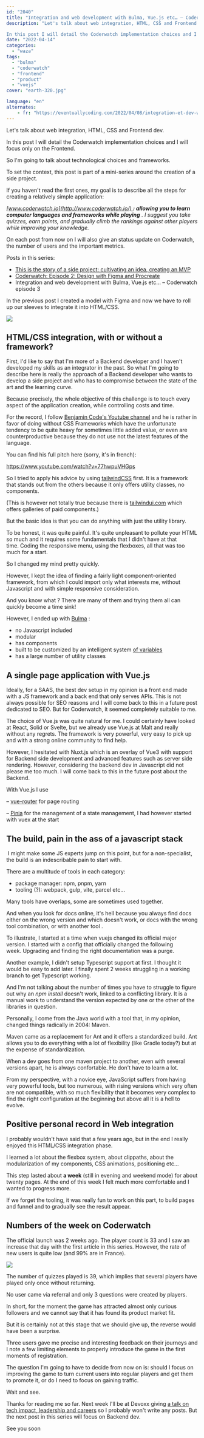 ```yaml
---
id: "2040"
title: "Integration and web development with Bulma, Vue.js etc… – Coderwatch episode 3"
description: "Let's talk about web integration, HTML, CSS and Frontend dev. 

In this post I will detail the Coderwatch implementation choices and I will focus only..."
date: "2022-04-14"
categories: 
  - "waza"
tags: 
  - "bulma"
  - "coderwatch"
  - "frontend"
  - "product"
  - "vuejs"
cover: "earth-320.jpg"

language: "en"
alternates:
    - fr: "https://eventuallycoding.com/2022/04/08/integration-et-dev-web-avec-bulma-vue-js-etc-coderwatch-episode-3"
---
```


Let's talk about web integration, HTML, CSS and Frontend dev. 

In this post I will detail the Coderwatch implementation choices and I will focus only on the Frontend. 

So I'm going to talk about technological choices and frameworks. 

To set the context, this post is part of a mini-series around the creation of a side project. 

If you haven't read the first ones, my goal is to describe all the steps for creating a relatively simple application:

_[www.coderwatch.io](http://www.coderwatch.io/) **: allowing you to learn computer languages ​​and frameworks while playing** . I suggest you take quizzes, earn points, and gradually climb the rankings against other players while improving your knowledge._

On each post from now on I will also give an status update on Coderwatch, the number of users and the important metrics. 

Posts in this series:

- [This is the story of a side project: cultivating an idea, creating an MVP](https://eventuallycoding.com/2022/04/04/this-is-the-story-of-a-side-project/)
- [Coderwatch: Episode 2: Design with Figma and Procreate](https://eventuallycoding.com/2022/04/08/coderwatch-episode-2-design-with-figma-and-procreate/)
- Integration and web development with Bulma, Vue.js etc… – Coderwatch episode 3

In the previous post I created a model with Figma and now we have to roll up our sleeves to integrate it into HTML/CSS. 

[![](/images/pasted-image-0.png)](https://translate.google.com/website?sl=fr&tl=en&hl=fr&client=webapp&u=https://i0.wp.com/eventuallycoding.com/wp-content/uploads/2022/04/pasted-image-0.png?ssl%3D1)

## HTML/CSS integration, with or without a framework?

First, I'd like to say that I'm more of a Backend developer and I haven't developed my skills as an integrator in the past. So what I'm going to describe here is really the approach of a Backend developer who wants to develop a side project and who has to compromise between the state of the art and the learning curve.

Because precisely, the whole objective of this challenge is to touch every aspect of the application creation, while controlling costs and time. 

For the record, I follow [Benjamin Code's Youtube channel](https://www.youtube.com/c/BenjaminCode?app=desktop) and he is rather in favor of doing without CSS Frameworks which have the unfortunate tendency to be quite heavy for sometimes little added value, or even are counterproductive because they do not use not the latest features of the language. 

You can find his full pitch here (sorry, it's in french): 

https://www.youtube.com/watch?v=77hwpuVHGps

So I tried to apply his advice by using [tailwindCSS](https://tailwindcss.com/) first. It is a framework that stands out from the others because it only offers utility classes, no components. 

(This is however not totally true because there is [tailwindui.com](http://tailwindui.com) which offers galleries of paid components.) 

But the basic idea is that you can do anything with just the utility library.

To be honest, it was quite painful. It's quite unpleasant to pollute your HTML so much and it requires some fundamentals that I didn't have at that time. Coding the responsive menu, using the flexboxes, all that was too much for a start. 

So I changed my mind pretty quickly.

However, I kept the idea of ​​finding a fairly light component-oriented framework, from which I could import only what interests me, without Javascript and with simple responsive consideration.

And you know what ? There are many of them and trying them all can quickly become a time sink!

However, I ended up with [Bulma](https://bulma.io/) :

- no Javascript included
- modular
- has components
- built to be customized by an intelligent system [of variables](https://bulma.io/documentation/customize/variables/)
- has a large number of utility classes

## A single page application with Vue.js

Ideally, for a SAAS, the best dev setup in my opinion is a front end made with a JS framework and a back end that only serves APIs. This is not always possible for SEO reasons and I will come back to this in a future post dedicated to SEO. But for Coderwatch, it seemed completely suitable to me.

The choice of Vue.js was quite natural for me. I could certainly have looked at React, Solid or Svelte, but we already use Vue.js at Malt and really without any regrets. The framework is very powerful, very easy to pick up and with a strong online community to find help.

However, I hesitated with Nuxt.js which is an overlay of Vue3 with support for Backend side development and advanced features such as server side rendering. However, considering the backend dev in Javascript did not please me too much. I will come back to this in the future post about the Backend.

With Vue.js I use

– [vue-router](https://router.vuejs.org/) for page routing

– [Pinia](https://pinia.vuejs.org/) for the management of a state management, I had however started with vuex at the start

## The build, pain in the ass of a javascript stack

 I might make some JS experts jump on this point, but for a non-specialist, the build is an indescribable pain to start with.

There are a multitude of tools in each category:

- package manager: npm, pnpm, yarn
- tooling (?): webpack, gulp, vite, parcel etc…

Many tools have overlaps, some are sometimes used together. 

And when you look for docs online, it's hell because you always find docs either on the wrong version and which doesn't work, or docs with the wrong tool combination, or with another tool . 

To illustrate, I started at a time when vuejs changed its official major version. I started with a config that officially changed the following week. Upgrading and finding the right documentation was a purge.

Another example, I didn't setup Typescript support at first. I thought it would be easy to add later. I finally spent 2 weeks struggling in a working branch to get Typescript working.

And I'm not talking about the number of times you have to struggle to figure out why an _npm install_ doesn't work, linked to a conflicting library. It is a manual work to understand the version expected by one or the other of the libraries in question.

Personally, I come from the Java world with a tool that, in my opinion, changed things radically in 2004: Maven.

Maven came as a replacement for Ant and it offers a standardized build. Ant allows you to do everything with a lot of flexibility (like Gradle today?) but at the expense of standardization.

When a dev goes from one maven project to another, even with several versions apart, he is always confortable. He don't have to learn a lot. 

From my perspective, with a novice eye, JavaScript suffers from having very powerful tools, but too numerous, with rising versions which very often are not compatible, with so much flexibility that it becomes very complex to find the right configuration at the beginning but above all it is a hell to evolve.

## Positive personal record in Web integration

I probably wouldn't have said that a few years ago, but in the end I really enjoyed this HTML/CSS integration phase.

I learned a lot about the flexbox system, about clippaths, about the modularization of my components, CSS animations, positioning etc… 

This step lasted about **a week** (still in evening and weekend mode) for about twenty pages. At the end of this week I felt much more comfortable and I wanted to progress more. 

If we forget the tooling, it was really fun to work on this part, to build pages and funnel and to gradually see the result appear.

## Numbers of the week on Coderwatch

The official launch was 2 weeks ago. The player count is 33 and I saw an increase that day with the first article in this series. However, the rate of new users is quite low (and 99% are in France).

[![](/images/pasted-image-0-8.png)](https://translate.google.com/website?sl=fr&tl=en&hl=fr&client=webapp&u=https://i0.wp.com/eventuallycoding.com/wp-content/uploads/2022/04/pasted-image-0-8.png?ssl%3D1)

The number of quizzes played is 39, which implies that several players have played only once without returning. 

No user came via referral and only 3 questions were created by players.

In short, for the moment the game has attracted almost only curious followers and we cannot say that it has found its product market fit. 

But it is certainly not at this stage that we should give up, the reverse would have been a surprise. 

Three users gave me precise and interesting feedback on their journeys and I note a few limiting elements to properly introduce the game in the first moments of registration. 

The question I'm going to have to decide from now on is: should I focus on improving the game to turn current users into regular players and get them to promote it, or do I need to focus on gaining traffic. 

Wait and see.

Thanks for reading me so far. Next week I'll be at Devoxx giving [a talk on tech impact, leadership and careers](https://cfp.devoxx.fr/2022/talk/TBG-5289/Developp(eur%7Ceuse)_Senior_avec_6_ans_d%E2%80%99experience,_et_apres_%3F) so I probably won't write any posts. But the next post in this series will focus on Backend dev.

See you soon
